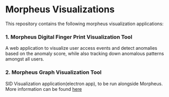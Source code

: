 # Morpheus Visualizations

This repository contains the following morpheus visualization applications:

### 1. Morpheus Digital Finger Print Visualization Tool

A web application to visualize user access events and detect anomalies based on the anomaly score, while also tracking down anomalous patterns amongst all users.

### 2. Morpheus Graph Visualization Tool

SID Visualization application(electron app), to be run alongside Morpheus. More information can be found [here](https://github.com/nv-morpheus/Morpheus/tree/branch-22.11/examples/sid_visualization)
